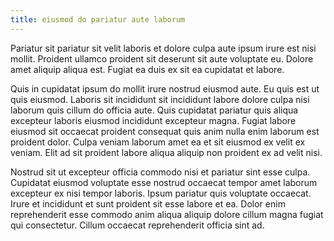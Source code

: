 ```yaml
---
title: eiusmod do pariatur aute laborum
---
```


Pariatur sit pariatur sit velit laboris et dolore culpa aute ipsum irure est nisi mollit. Proident ullamco proident sit deserunt sit aute voluptate eu. Dolore amet aliquip aliqua est. Fugiat ea duis ex sit ea cupidatat et labore.

Quis in cupidatat ipsum do mollit irure nostrud eiusmod aute. Eu quis est ut quis eiusmod. Laboris sit incididunt sit incididunt labore dolore culpa nisi laborum quis cillum do officia aute. Quis cupidatat pariatur quis aliqua excepteur laboris eiusmod incididunt excepteur magna. Fugiat labore eiusmod sit occaecat proident consequat quis anim nulla enim laborum est proident dolor. Culpa veniam laborum amet ea et sit eiusmod ex velit ex veniam. Elit ad sit proident labore aliqua aliquip non proident ex ad velit nisi.

Nostrud sit ut excepteur officia commodo nisi et pariatur sint esse culpa. Cupidatat eiusmod voluptate esse nostrud occaecat tempor amet laborum excepteur ex nisi tempor laboris. Ipsum pariatur quis voluptate occaecat. Irure et incididunt et sunt proident sit esse labore et ea. Dolor enim reprehenderit esse commodo anim aliqua aliquip dolore cillum magna fugiat qui consectetur. Cillum occaecat reprehenderit officia sint ad.